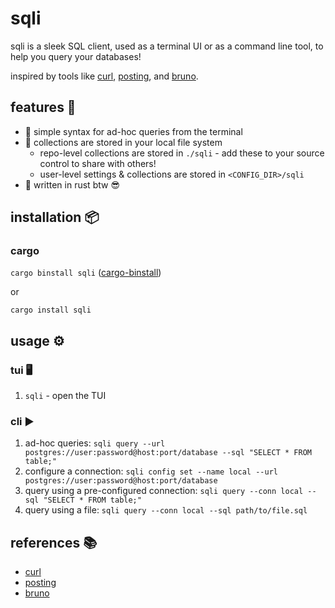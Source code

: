 # sqli

sqli is a sleek SQL client, used as a terminal UI or as a command line tool, to help you query your databases!

inspired by tools like [curl](https://github.com/curl/curl), [posting](https://github.com/darrenburns/posting), and [bruno](https://github.com/usebruno/bruno).

## features 🚀

- 🧪 simple syntax for ad-hoc queries from the terminal
- 📁 collections are stored in your local file system
  - repo-level collections are stored in `./sqli` - add these to your source control to share with others!
  - user-level settings & collections are stored in `<CONFIG_DIR>/sqli`
- 🦀 written in rust btw 😎  

## installation 📦

### cargo

`cargo binstall sqli` ([cargo-binstall](https://github.com/cargo-bins/cargo-binstall?tab=readme-ov-file#installation))

or

`cargo install sqli`

## usage ⚙️ 

### tui 🖥️

1. `sqli` - open the TUI

### cli ▶️

1. ad-hoc queries: `sqli query --url postgres://user:password@host:port/database --sql "SELECT * FROM table;"`
2. configure a connection: `sqli config set --name local --url postgres://user:password@host:port/database`
3. query using a pre-configured connection: `sqli query --conn local --sql "SELECT * FROM table;"`
4. query using a file: `sqli query --conn local --sql path/to/file.sql`

## references 📚

- [curl](https://github.com/curl/curl)
- [posting](https://github.com/darrenburns/posting)
- [bruno](https://github.com/usebruno/bruno)

<!-- gitingest . -e /target/ -e /LICENSE -e /Cargo.lock -e /digest.txt -->